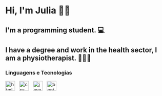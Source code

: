 # Hi, I'm Julia 👋😁

## I'm a programming student. 💻

## I have a degree and work in the health sector, I am a physiotherapist. 👩🏽‍⚕️

### Linguagens e Tecnologias
<p>
 <img 
            align = "left"
            alt = "html"
            width="30px"
            style="padding-right: 10px;"
            src="https://cdn.jsdelivr.net/gh/devicons/devicon@latest/icons/html5/html5-original.svg" />
<img 
            align = "left"
            alt = "css"
            width="30px"
            style="padding-right: 10px;"
            src="https://cdn.jsdelivr.net/gh/devicons/devicon@latest/icons/css3/css3-original.svg" />
            
<img 
            align = "left"
            alt = "javascript"
            width="30px"
            style="padding-right: 10px;"
            src="https://cdn.jsdelivr.net/gh/devicons/devicon@latest/icons/javascript/javascript-plain.svg" />

 <img
            align = "left"
            alt = "bootstrap"
            width="30px"
            style="padding-right: 10px;" 
            src="https://cdn.jsdelivr.net/gh/devicons/devicon@latest/icons/bootstrap/bootstrap-original.svg" />
</p>

<!--
**j#ualencar95/jualencar95** is a ✨ _special_ ✨ repository because its `README.md` (this file) appears on your GitHub profile.

Here are some ideas to get you started:

- 🔭 I’m currently working on ...
- 🌱 I’m currently learning ...
- 👯 I’m looking to collaborate on ...
- 🤔 I’m looking for help with ...
- 💬 Ask me about ...
- 📫 How to reach me: ...
- 😄 Pronouns: ...
- ⚡ Fun fact: ...
-->
